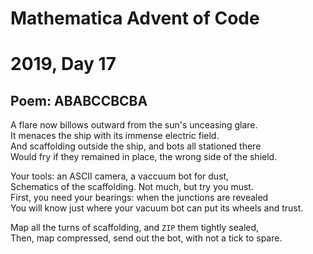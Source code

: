 # Mathematica Advent of Code    
# 2019, Day 17
      
## Poem: ABABCCBCBA

A flare now billows outward from the sun's unceasing glare.  
It menaces the ship with its immense electric field.  
And scaffolding outside the ship, and bots all stationed there  
Would fry if they remained in place, the wrong side of the shield.  

Your tools: an ASCII camera, a vaccuum bot for dust,  
Schematics of the scaffolding.  Not much, but try you must.  
First, you need your bearings: when the junctions are revealed  
You will know just where your vacuum bot can put its wheels and trust.  

Map all the turns of scaffolding, and `ZIP` them tightly sealed,  
Then, map compressed, send out the bot, with not a tick to spare.  
